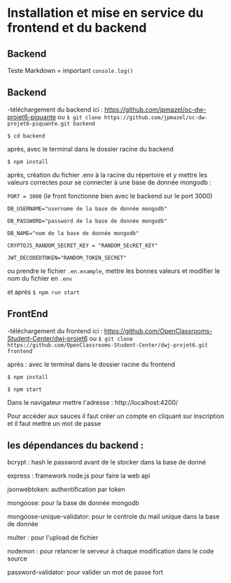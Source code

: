 # Installation et mise en service du frontend et du backend
## Backend

Teste Markdown = important 
`console.log()`

## Backend

-téléchargement du backend ici : https://github.com/jpmazel/oc-dw-projet6-piquante ou
`$ git clone https://github.com/jpmazel/oc-dw-projet6-piquante.git backend`

`$ cd backend`

après, avec le terminal dans le dossier racine du backend

`$ npm install`

après, création du fichier .env à la racine du répertoire et y mettre les valeurs correctes pour se connecter à une base de donnée mongodb :

`PORT = 3000` (le front fonctionne bien avec le backend sur le port 3000)

`DB_USERNAME="username de la base de donnée mongodb"`

`DB_PASSWORD="password de la base de donnée mongodb"`

`DB_NAME="nom de la base de donnée mongodb"`

`CRYPTOJS_RANDOM_SECRET_KEY = "RANDOM_SEcRET_KEY"`

`JWT_DECODEDTOKEN="RANDOM_TOKEN_SECRET"`

ou prendre le fichier `.en.example`, mettre les bonnes valeurs et modifier le nom du fichier en `.env`

et après
`$ npm run start`

## FrontEnd 
-téléchargement du frontend ici : https://github.com/OpenClassrooms-Student-Center/dwj-projet6 ou `$ git clone https://github.com/OpenClassrooms-Student-Center/dwj-projet6.git frontend`

après : avec le terminal dans le dossier racine du frontend

`$ npm install`

`$ npm start`

Dans le navigateur mettre l'adresse : http://localhost:4200/

Pour accéder aux sauces il faut créer un compte en cliquant sur inscription et il faut mettre un mot de passe

## les dépendances du backend :

bcrypt : hash le password avant de le stocker dans la base de donné

express : framework node.js pour faire la web api

jsonwebtoken: authentification par token

mongoose: pour la base de donnée mongodb

mongoose-unique-validator: pour le controle du mail unique dans la base de donnée

multer : pour l'upload de fichier

nodemon : pour relancer le serveur à chaque modification dans le code source

password-validator: pour valider un mot de passe fort